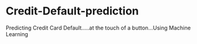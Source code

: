 # Credit-Default-prediction
Predicting Credit Card Default.....at the touch of a button...Using Machine Learning
